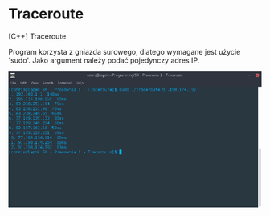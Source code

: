 # Traceroute
[C++] Traceroute

Program korzysta z gniazda surowego, dlatego wymagane jest użycie 'sudo'.
Jako argument należy podać pojedynczy adres IP.

![SC](img/SC-1.png)
